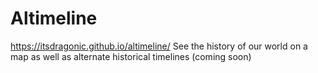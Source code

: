# Altimeline
https://itsdragonic.github.io/altimeline/
See the history of our world on a map as well as alternate historical timelines (coming soon)
